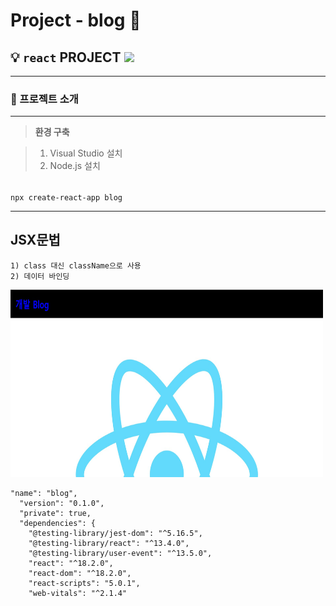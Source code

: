 # **Project - blog** 🙂

 ## 💡 `react` PROJECT <img src="https://img.shields.io/badge/react-18.2.0-black">


---

### 🧾 프로젝트 소개 

---

>**환경 구축**

> 1. Visual Studio 설치
> 2. Node.js 설치

###### 
```
npx create-react-app blog
```
 
---

## JSX문법 
```
1) class 대신 className으로 사용
2) 데이터 바인딩
```

<img src="images/start.jpg" width="500" height="300">


```
"name": "blog",
  "version": "0.1.0",
  "private": true,
  "dependencies": {
    "@testing-library/jest-dom": "^5.16.5",
    "@testing-library/react": "^13.4.0",
    "@testing-library/user-event": "^13.5.0",
    "react": "^18.2.0",
    "react-dom": "^18.2.0",
    "react-scripts": "5.0.1",
    "web-vitals": "^2.1.4"

```

